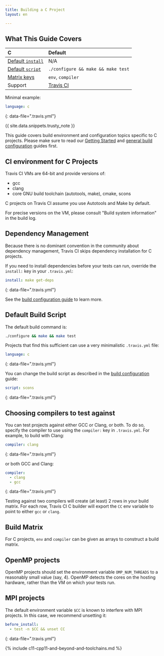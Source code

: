 ```yaml
---
title: Building a C Project
layout: en

---
```


<div id="toc">
</div>




## What This Guide Covers

<aside markdown="block" class="ataglance">

| C                                           | Default                                   |
|:--------------------------------------------|:------------------------------------------|
| [Default `install`](#Dependency-Management) | N/A                                       |
| [Default `script`](#Default-Build-Script)   | `./configure && make && make test`        |
| [Matrix keys](#Build-Matrix)                | `env`, `compiler`                         |
| Support                                     | [Travis CI](mailto:support@travis-ci.com) |

Minimal example:

```yaml
language: c
```
{: data-file=".travis.yml"}

</aside>

{{ site.data.snippets.trusty_note }}

This guide covers build environment and configuration topics specific to C
projects. Please make sure to read our [Getting Started](/user/getting-started/)
and [general build configuration](/user/customizing-the-build/) guides first.

## CI environment for C Projects

Travis CI VMs are 64-bit and provide versions of:

- gcc
- clang
- core GNU build toolchain (autotools, make), cmake, scons

C projects on Travis CI assume you use Autotools and Make by default.

For precise versions on the VM, please consult "Build system information" in the build log.

## Dependency Management

Because there is no dominant convention in the community about dependency
management, Travis CI skips dependency installation for C projects.

If you need to install dependencies before your tests can run, override the
`install:` key in your `.travis.yml`:

```yaml
install: make get-deps
```
{: data-file=".travis.yml"}

See the [build configuration guide](/user/customizing-the-build/) to learn more.

## Default Build Script

The default build command is:

```bash
./configure && make && make test
```

Projects that find this sufficient can use a very minimalistic `.travis.yml` file:

```yaml
language: c
```
{: data-file=".travis.yml"}

You can change the build script as described in the [build
configuration](/user/customizing-the-build/) guide:

```yaml
script: scons
```
{: data-file=".travis.yml"}

## Choosing compilers to test against

You can test projects against either GCC or Clang, or both. To do so, specify
the compiler to use using the `compiler:` key in `.travis.yml`. For example, to
build with Clang:

```yaml
compiler: clang
```
{: data-file=".travis.yml"}

or both GCC and Clang:

```yaml
compiler:
  - clang
  - gcc
```
{: data-file=".travis.yml"}

Testing against two compilers will create (at least) 2 rows in your build
matrix. For each row, Travis CI C builder will export the `CC` env variable to
point to either `gcc` or `clang`.

## Build Matrix

For C projects, `env` and `compiler` can be given as arrays
to construct a build matrix.

## OpenMP projects

OpenMP projects should set the environment variable `OMP_NUM_THREADS` to a
reasonably small value (say, 4). OpenMP detects the cores on the hosting
hardware, rather than the VM on which your tests run.

## MPI projects

The default environment variable `$CC` is known to interfere with MPI projects.
In this case, we recommend unsetting it:

```yaml
before_install:
  - test -n $CC && unset CC
```
{: data-file=".travis.yml"}

{% include c11-cpp11-and-beyond-and-toolchains.md %}
